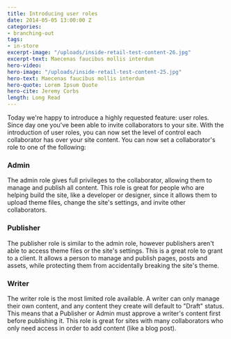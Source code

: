 ```yaml
---
title: Introducing user roles
date: 2014-05-05 13:00:00 Z
categories:
- branching-out
tags:
- in-store
excerpt-image: "/uploads/inside-retail-test-content-26.jpg"
excerpt-text: Maecenas faucibus mollis interdum
hero-video:
hero-image: "/uploads/inside-retail-test-content-25.jpg"
hero-text: Maecenas faucibus mollis interdum
hero-quote: Lorem Ipsum Quote
hero-cite: Jeremy Corbs
length: Long Read
---
```


Today we're happy to introduce a highly requested feature: user roles. Since day one you've been able to invite collaborators to your site. With the introduction of user roles, you can now set the level of control each collaborator has over your site content. You can now set a collaborator's role to one of the following:

### Admin

The admin role gives full privileges to the collaborator, allowing them to manage and publish all content. This role is great for people who are helping build the site, like a developer or designer, since it allows them to upload theme files, change the site's settings, and invite other collaborators.

### Publisher

The publisher role is similar to the admin role, however publishers aren't able to access theme files or the site's settings. This is a great role to grant to a client. It allows a person to manage and publish pages, posts and assets, while protecting them from accidentally breaking the site's theme.

### Writer

The writer role is the most limited role available. A writer can only manage their own content, and any content they create will default to "Draft" status. This means that a Publisher or Admin must approve a writer's content first before publishing it. This role is great for sites with many collaborators who only need access in order to add content (like a blog post).
